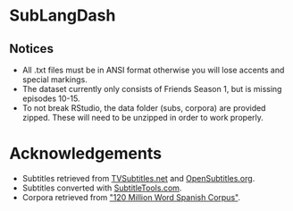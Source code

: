 # SubLangDash

## Notices

* All .txt files must be in ANSI format otherwise you will lose accents and special markings.
* The dataset currently only consists of Friends Season 1, but is missing episodes 10-15.
* To not break RStudio, the data folder (subs, corpora) are provided zipped. These will need to be unzipped in order to work properly.

# Acknowledgements
* Subtitles retrieved from [TVSubtitles.net](http://www.tvsubtitles.net/tvshow-65-1.html) and [OpenSubtitles.org](https://www.opensubtitles.org/en/search/subs).
* Subtitles converted with [SubtitleTools.com](https://subtitletools.com/convert-subtitles-to-plain-text-online).
* Corpora retrieved from ["120 Million Word Spanish Corpus"](https://www.kaggle.com/rtatman/120-million-word-spanish-corpus).
